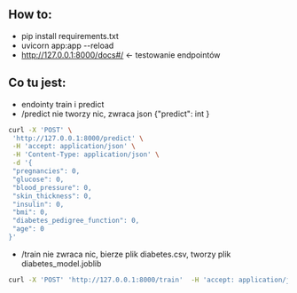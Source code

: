 ## How to:
 - pip install requirements.txt
 - uvicorn app:app --reload
 - http://127.0.0.1:8000/docs#/ <- testowanie endpointów

## Co tu jest:
 - endointy train i predict 
 - /predict nie tworzy nic, zwraca json {"predict": int }
 ```bash 
 curl -X 'POST' \
  'http://127.0.0.1:8000/predict' \
  -H 'accept: application/json' \
  -H 'Content-Type: application/json' \
  -d '{
  "pregnancies": 0,
  "glucose": 0,
  "blood_pressure": 0,
  "skin_thickness": 0,
  "insulin": 0,
  "bmi": 0,
  "diabetes_pedigree_function": 0,
  "age": 0
}'
 ```
 - /train nie zwraca nic, bierze plik diabetes.csv, tworzy plik diabetes_model.joblib
 ```bash 
 curl -X 'POST' 'http://127.0.0.1:8000/train'  -H 'accept: application/json' -d ''
 ```